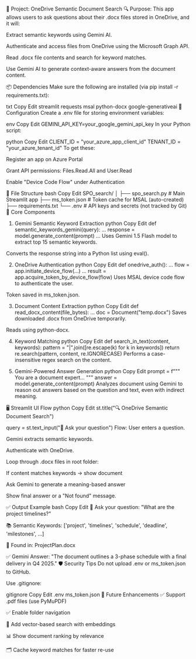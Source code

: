 📄 Project: OneDrive Semantic Document Search
🔍 Purpose:
This app allows users to ask questions about their .docx files stored in OneDrive, and it will:

Extract semantic keywords using Gemini AI.

Authenticate and access files from OneDrive using the Microsoft Graph API.

Read .docx file contents and search for keyword matches.

Use Gemini AI to generate context-aware answers from the document content.

📦 Dependencies
Make sure the following are installed (via pip install -r requirements.txt):

txt
Copy
Edit
streamlit
requests
msal
python-docx
google-generativeai
🔧 Configuration
Create a .env file for storing environment variables:

env
Copy
Edit
GEMINI_API_KEY=your_google_gemini_api_key
In your Python script:

python
Copy
Edit
CLIENT_ID = "your_azure_app_client_id"
TENANT_ID = "your_azure_tenant_id"
To get these:

Register an app on Azure Portal

Grant API permissions: Files.Read.All and User.Read

Enable "Device Code Flow" under Authentication

📂 File Structure
bash
Copy
Edit
SPO_search/
│
├── spo_search.py         # Main Streamlit app
├── ms_token.json         # Token cache for MSAL (auto-created)
├── requirements.txt
└── .env                  # API keys and secrets (not tracked by Git)
🧠 Core Components
1. Gemini Semantic Keyword Extraction
python
Copy
Edit
def semantic_keywords_gemini(query):
    ...
    response = model.generate_content(prompt)
    ...
Uses Gemini 1.5 Flash model to extract top 15 semantic keywords.

Converts the response string into a Python list using eval().

2. OneDrive Authentication
python
Copy
Edit
def onedrive_auth():
    ...
    flow = app.initiate_device_flow(...)
    ...
    result = app.acquire_token_by_device_flow(flow)
Uses MSAL device code flow to authenticate the user.

Token saved in ms_token.json.

3. Document Content Extraction
python
Copy
Edit
def read_docx_content(file_bytes):
    ...
    doc = Document("temp.docx")
Saves downloaded .docx from OneDrive temporarily.

Reads using python-docx.

4. Keyword Matching
python
Copy
Edit
def search_in_text(content, keywords):
    pattern = "|".join([re.escape(k) for k in keywords])
    return re.search(pattern, content, re.IGNORECASE)
Performs a case-insensitive regex search on the content.

5. Gemini-Powered Answer Generation
python
Copy
Edit
prompt = f"""
You are a document expert...
"""
answer = model.generate_content(prompt)
Analyzes document using Gemini to reason out answers based on the question and text, even with indirect meaning.

🖥️ Streamlit UI Flow
python
Copy
Edit
st.title("🔍 OneDrive Semantic Document Search")

query = st.text_input("💬 Ask your question")
Flow:
User enters a question.

Gemini extracts semantic keywords.

Authenticate with OneDrive.

Loop through .docx files in root folder:

If content matches keywords → show document

Ask Gemini to generate a meaning-based answer

Show final answer or a "Not found" message.

✅ Output Example
bash
Copy
Edit
💬 Ask your question: "What are the project timelines?"

📚 Semantic Keywords:
['project', 'timelines', 'schedule', 'deadline', 'milestones', ...]

📄 Found in: ProjectPlan.docx

✅ Gemini Answer:
"The document outlines a 3-phase schedule with a final delivery in Q4 2025."
🛡️ Security Tips
Do not upload .env or ms_token.json to GitHub.

Use .gitignore:

gitignore
Copy
Edit
.env
ms_token.json
🚀 Future Enhancements
✅ Support .pdf files (use PyMuPDF)

✅ Enable folder navigation

🧠 Add vector-based search with embeddings

📊 Show document ranking by relevance

🗂️ Cache keyword matches for faster re-use
